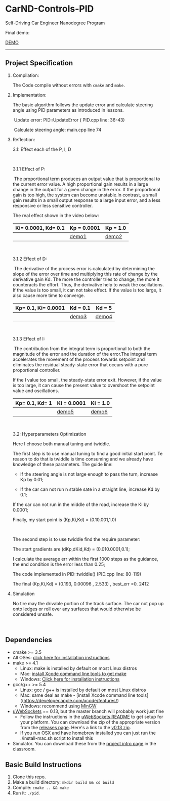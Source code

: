 # CarND-Controls-PID
Self-Driving Car Engineer Nanodegree Program

Final demo:

[DEMO](https://youtu.be/JPwS5MAKEGc)

---

## Project Specification

1. Compilation:

   The Code  compile without errors with `cmake` and `make`.

2. Implementation:

   The basic algorithm follows the update error and calculate steering angle using PID parameters  as introduced in lessons. 

   ​	Update error: 	PID::UpdateError ( PID.cpp line: 36-43) 

   ​	Calculate steering angle:  main.cpp line 74

3. Reflection:

   3.1: Effect each of the P, I, D

   ​

   3.1.1  Effect of P:

   ​	The proportional term produces an output value that is proportional to the current error value. A high proportional gain results in a large change in the output for a  given change in the error. If the proportional gain is too high, the system can become unstable.In contrast, a small gain results in a small output response to a large input error, and a less responsive or less sensitive controller.

   The real effect shown in the video below:

   | Ki= 0.0001, Kd= 0.1 | Kp = 0.0001                              | Kp = 1.0                                 |
   | ------------------- | ---------------------------------------- | ---------------------------------------- |
   |                     | [demo1](https://github.com/shangliy/CND_PID/blob/master/videos/k_0001.mp4) | [demo2](https://github.com/shangliy/CND_PID/blob/master/videos/k_1%20(online-video-cutter.com).mp) |

   ​

   3.1.2  Effect of D:

   ​	The derivative of the process error is calculated by determining the slope of the 
   error over time and multiplying this rate of change by the derivative 
   gain *K*d. The more the controller tries to change, the more it counteracts the effort. Thus, the derivative help to weak the oscillations. If the value is too small, it can not take effect. If the value is too large, it also cause more time to converge.

   | Kp= 0.1, Ki= 0.0001 | Kd = 0.1                                 | Kd = 5                                   |
   | ------------------- | ---------------------------------------- | ---------------------------------------- |
   |                     | [demo3](https://github.com/shangliy/CND_PID/blob/master/videos/k_0501.mp4) | [demo4](https://github.com/shangliy/CND_PID/blob/master/videos/k_0550.mp4) |

   ​

   3.1.3  Effect of I:

   ​	The contribution from the integral term is proportional to both the magnitude of the error and the duration of the error.The integral term accelerates the movement of the process towards setpoint and eliminates the residual steady-state error that occurs with a pure proportional controller. 

   If the I value too small, the steady-state error exit. However, if the value is too large, it can cause the present value to overshoot the setpoint value and oscillations.

   | Kp= 0.1, Kd= 1 | Ki = 0.0001                              | Ki = 1.0                                 |
   | -------------- | ---------------------------------------- | ---------------------------------------- |
   |                | [demo5](https://github.com/shangliy/CND_PID/blob/master/videos/k_02200001.mp4) | [demo6](https://github.com/shangliy/CND_PID/blob/master/videos/k_022001.mp4) |

   ​

   3.2: Hyperparameters Optimization

   Here I choose both manual tuning and twiddle.

   The first step is to use  manual tuning to find a good initial start point. Te reason to do that is twiddle is time consuming and we already have knowledge of these parameters. The guide line:

   - If the steering angle is not large enough to pass the turn, increase Kp by 0.01;


   - If the car can not run n stable sate in a straight line, increase Kd by 0.1;

   If the car can not run in the middle of the road, increase the Ki by 0.0001;

   Finally, my start point is (Kp,Ki,Kd) = (0.10.001,1.0)

   ​

   The second step is to use twiddle find the require parameter:

   The start gradients are (dKp,dKid,Kd) = (0.010.0001,0.1);

   I calculate the average err within the first 1000 steps as the guidance, the end condition is the error less than 0.25;

   The code implemented in PID::twiddle() (PID.cpp line: 80-119)

   The final  (Kp,Ki,Kd) = (0.193, 0.00096 , 2.533) , best_err =0. 2412

4. Simulation

   No tire may the drivable portion of the track surface. The car not pop up onto ledges or roll over any surfaces that would otherwise be considered unsafe.

   ​



## Dependencies

* cmake >= 3.5
 * All OSes: [click here for installation instructions](https://cmake.org/install/)
* make >= 4.1
  * Linux: make is installed by default on most Linux distros
  * Mac: [install Xcode command line tools to get make](https://developer.apple.com/xcode/features/)
  * Windows: [Click here for installation instructions](http://gnuwin32.sourceforge.net/packages/make.htm)
* gcc/g++ >= 5.4
  * Linux: gcc / g++ is installed by default on most Linux distros
  * Mac: same deal as make - [install Xcode command line tools]((https://developer.apple.com/xcode/features/)
  * Windows: recommend using [MinGW](http://www.mingw.org/)
* [uWebSockets](https://github.com/uWebSockets/uWebSockets) == 0.13, but the master branch will probably work just fine
  * Follow the instructions in the [uWebSockets README](https://github.com/uWebSockets/uWebSockets/blob/master/README.md) to get setup for your platform. You can download the zip of the appropriate version from the [releases page](https://github.com/uWebSockets/uWebSockets/releases). Here's a link to the [v0.13 zip](https://github.com/uWebSockets/uWebSockets/archive/v0.13.0.zip).
  * If you run OSX and have homebrew installed you can just run the ./install-mac.sh script to install this
* Simulator. You can download these from the [project intro page](https://github.com/udacity/CarND-PID-Control-Project/releases) in the classroom.

## Basic Build Instructions

1. Clone this repo.
2. Make a build directory: `mkdir build && cd build`
3. Compile: `cmake .. && make`
4. Run it: `./pid`. 

## 


